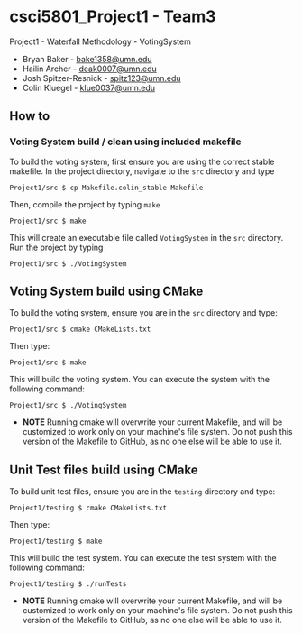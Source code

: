 # csci5801_Project1 - Team3

Project1 - Waterfall Methodology - VotingSystem

- Bryan Baker - bake1358@umn.edu
- Hailin Archer - deak0007@umn.edu
- Josh Spitzer-Resnick - spitz123@umn.edu
- Colin Kluegel - klue0037@umn.edu

## How to

### Voting System build / clean using included makefile

To build the voting system, first ensure you are using the correct stable
makefile. In the project directory, navigate to the `src` directory and type
```
Project1/src $ cp Makefile.colin_stable Makefile
```
Then, compile the project by typing `make`
```
Project1/src $ make
```
This will create an executable file called `VotingSystem` in the `src`
directory. Run the project by typing
```
Project1/src $ ./VotingSystem
```

## Voting System build using CMake

To build the voting system, ensure you are in the `src` directory and type:
```
Project1/src $ cmake CMakeLists.txt
```
Then type:
```
Project1/src $ make
```
This will build the voting system. You can execute the system with the following
command:
```
Project1/src $ ./VotingSystem
```
- **NOTE** Running cmake will overwrite your current Makefile, and will be
customized to work only on your machine's file system. Do not push this version
of the Makefile to GitHub, as no one else will be able to use it.

## Unit Test files build using CMake

To build unit test files, ensure you are in the `testing` directory and type:
```
Project1/testing $ cmake CMakeLists.txt
```
Then type:
```
Project1/testing $ make
```
This will build the test system. You can execute the test system with the
following command:
```
Project1/testing $ ./runTests
```
- **NOTE** Running cmake will overwrite your current Makefile, and will be
customized to work only on your machine's file system. Do not push this version
of the Makefile to GitHub, as no one else will be able to use it.
